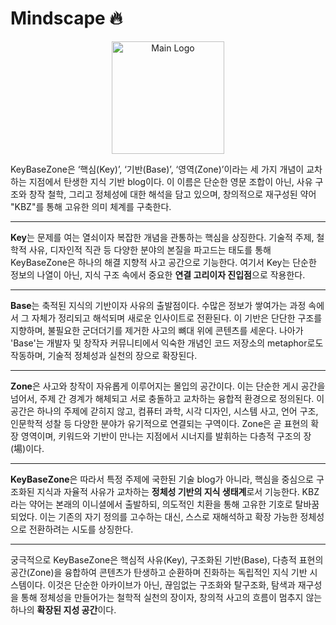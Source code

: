 # Mindscape 🔥

<p align="center">
  <img src="https://kmbzn.com/images/android-chrome-512x512.png" width="180" alt="Main Logo" />
</p>

KeyBaseZone은 ‘핵심(Key)’, ‘기반(Base)’, ‘영역(Zone)’이라는 세 가지 개념이 교차하는 지점에서 탄생한 지식 기반 blog이다. 이 이름은 단순한 영문 조합이 아닌, 사유 구조와 창작 철학, 그리고 정체성에 대한 해석을 담고 있으며, 창의적으로 재구성된 약어 "KBZ"를 통해 고유한 의미 체계를 구축한다.

---

**Key**는 문제를 여는 열쇠이자 복잡한 개념을 관통하는 핵심을 상징한다. 기술적 주제, 철학적 사유, 디자인적 직관 등 다양한 분야의 본질을 파고드는 태도를 통해 KeyBaseZone은 하나의 해결 지향적 사고 공간으로 기능한다. 여기서 Key는 단순한 정보의 나열이 아닌, 지식 구조 속에서 중요한 **연결 고리이자 진입점**으로 작용한다.

---

**Base**는 축적된 지식의 기반이자 사유의 출발점이다. 수많은 정보가 쌓여가는 과정 속에서 그 자체가 정리되고 해석되며 새로운 인사이트로 전환된다. 이 기반은 단단한 구조를 지향하며, 불필요한 군더더기를 제거한 사고의 뼈대 위에 콘텐츠를 세운다. 나아가 'Base'는 개발자 및 창작자 커뮤니티에서 익숙한 개념인 코드 저장소의 metaphor로도 작동하며, 기술적 정체성과 실천의 장으로 확장된다.

---

**Zone**은 사고와 창작이 자유롭게 이루어지는 몰입의 공간이다. 이는 단순한 게시 공간을 넘어서, 주제 간 경계가 해체되고 서로 충돌하고 교차하는 융합적 환경으로 정의된다. 이 공간은 하나의 주제에 갇히지 않고, 컴퓨터 과학, 시각 디자인, 시스템 사고, 언어 구조, 인문학적 성찰 등 다양한 분야가 유기적으로 연결되는 구역이다. Zone은 곧 표현의 확장 영역이며, 키워드와 기반이 만나는 지점에서 시너지를 발휘하는 다층적 구조의 장(場)이다.

---

**KeyBaseZone**은 따라서 특정 주제에 국한된 기술 blog가 아니라, 핵심을 중심으로 구조화된 지식과 자율적 사유가 교차하는 **정체성 기반의 지식 생태계**로서 기능한다. KBZ라는 약어는 본래의 이니셜에서 출발하되, 의도적인 치환을 통해 고유한 기호로 탈바꿈되었다. 이는 기존의 자기 정의를 고수하는 대신, 스스로 재해석하고 확장 가능한 정체성으로 전환하려는 시도를 상징한다.

---

궁극적으로 KeyBaseZone은 핵심적 사유(Key), 구조화된 기반(Base), 다층적 표현의 공간(Zone)을 융합하여 콘텐츠가 탄생하고 순환하며 진화하는 독립적인 지식 기반 시스템이다. 이것은 단순한 아카이브가 아닌, 끊임없는 구조화와 탈구조화, 탐색과 재구성을 통해 정체성을 만들어가는 철학적 실천의 장이자, 창의적 사고의 흐름이 멈추지 않는 하나의 **확장된 지성 공간**이다.